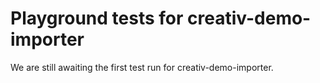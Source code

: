 # Playground tests for creativ-demo-importer
We are still awaiting the first test run for creativ-demo-importer.
